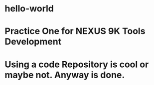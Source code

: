 # hello-world
# Practice One for NEXUS 9K Tools Development
# Using a code Repository is cool or maybe not. Anyway is done.

